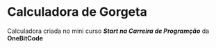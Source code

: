 # Calculadora de Gorgeta
Calculadora criada no mini curso **_Start na Carreira de Programção_** da **OneBitCode**
